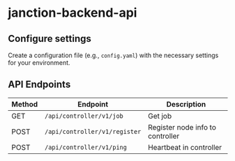 # janction-backend-api

## Configure settings

Create a configuration file (e.g., `config.yaml`) with the necessary settings for your environment.

## API Endpoints

| Method | Endpoint                      | Description                      |
| ------ | ----------------------------- | -------------------------------- |
| GET    | `/api/controller/v1/job`      | Get job                          |
| POST   | `/api/controller/v1/register` | Register node info to controller |
| POST   | `/api/controller/v1/ping`     | Heartbeat in controller          |
